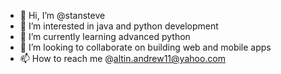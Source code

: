 - 👋 Hi, I’m @stansteve
- 👀 I’m interested in java and python development
- 🌱 I’m currently learning advanced python 
- 💞️ I’m looking to collaborate on building web and mobile apps
- 📫 How to reach me @altin.andrew11@yahoo.com

<!---
stansteve/stansteve is a ✨ special ✨ repository because its `README.md` (this file) appears on your GitHub profile.
You can click the Preview link to take a look at your changes.
--->
